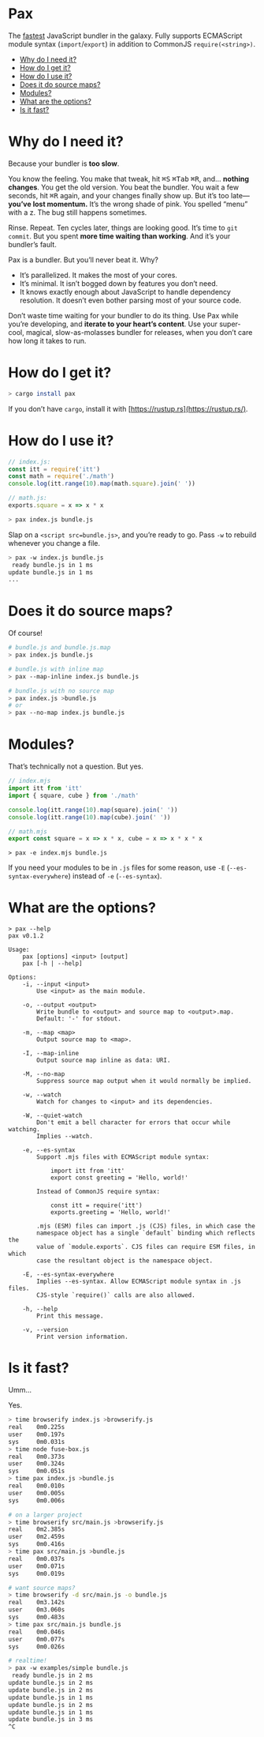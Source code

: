 # Pax

The [fastest](#is-it-fast) JavaScript bundler in the galaxy. Fully supports ECMAScript module syntax (`import`/`export`) in addition to CommonJS `require(<string>)`.

- [Why do I need it?](#why-do-i-need-it)
- [How do I get it?](#how-do-i-get-it)
- [How do I use it?](#how-do-i-use-it)
- [Does it do source maps?](#does-it-do-source-maps)
- [Modules?](#modules)
- [What are the options?](#what-are-the-options)
- [Is it fast?](#is-it-fast)

# Why do I need it?

Because your bundler is **too slow**.

You know the feeling. You make that tweak, hit <kbd>⌘S</kbd> <kbd>⌘Tab</kbd> <kbd>⌘R</kbd>, and… **nothing changes**. You get the old version. You beat the bundler. You wait a few seconds, hit <kbd>⌘R</kbd> again, and your changes finally show up. But it’s too late—**you’ve lost momentum.** It’s the wrong shade of pink. You spelled “menu” with a z. The bug still happens sometimes.

Rinse. Repeat. Ten cycles later, things are looking good. It’s time to `git commit`. But you spent **more time waiting than working**. And it’s your bundler’s fault.

Pax is a bundler. But you’ll never beat it. Why?

- It’s parallelized. It makes the most of your cores.
- It’s minimal. It isn’t bogged down by features you don’t need.
- It knows exactly enough about JavaScript to handle dependency resolution. It doesn’t even bother parsing most of your source code.

Don’t waste time waiting for your bundler to do its thing. Use Pax while you’re developing, and **iterate to your heart’s content**. Use your super-cool, magical, slow-as-molasses bundler for releases, when you don’t care how long it takes to run.

# How do I get it?

```sh
> cargo install pax
```

If you don’t have `cargo`, install it with [https://rustup.rs](https://rustup.rs/).

# How do I use it?

```js
// index.js:
const itt = require('itt')
const math = require('./math')
console.log(itt.range(10).map(math.square).join(' '))

// math.js:
exports.square = x => x * x
```

```sh
> pax index.js bundle.js
```

Slap on a `<script src=bundle.js>`, and you’re ready to go. Pass `-w` to rebuild whenever you change a file.

```sh
> pax -w index.js bundle.js
 ready bundle.js in 1 ms
update bundle.js in 1 ms
...
```

# Does it do source maps?

Of course!

```sh
# bundle.js and bundle.js.map
> pax index.js bundle.js

# bundle.js with inline map
> pax --map-inline index.js bundle.js

# bundle.js with no source map
> pax index.js >bundle.js
# or
> pax --no-map index.js bundle.js
```

# Modules?

That’s technically not a question. But yes.

```js
// index.mjs
import itt from 'itt'
import { square, cube } from './math'

console.log(itt.range(10).map(square).join(' '))
console.log(itt.range(10).map(cube).join(' '))

// math.mjs
export const square = x => x * x, cube = x => x * x * x
```

```
> pax -e index.mjs bundle.js
```

If you need your modules to be in `.js` files for some reason, use `-E` (`--es-syntax-everywhere`) instead of `-e` (`--es-syntax`).

# What are the options?

```
> pax --help
pax v0.1.2

Usage:
    pax [options] <input> [output]
    pax [-h | --help]

Options:
    -i, --input <input>
        Use <input> as the main module.

    -o, --output <output>
        Write bundle to <output> and source map to <output>.map.
        Default: '-' for stdout.

    -m, --map <map>
        Output source map to <map>.

    -I, --map-inline
        Output source map inline as data: URI.

    -M, --no-map
        Suppress source map output when it would normally be implied.

    -w, --watch
        Watch for changes to <input> and its dependencies.

    -W, --quiet-watch
        Don't emit a bell character for errors that occur while watching.
        Implies --watch.

    -e, --es-syntax
        Support .mjs files with ECMAScript module syntax:

            import itt from 'itt'
            export const greeting = 'Hello, world!'

        Instead of CommonJS require syntax:

            const itt = require('itt')
            exports.greeting = 'Hello, world!'

        .mjs (ESM) files can import .js (CJS) files, in which case the
        namespace object has a single `default` binding which reflects the
        value of `module.exports`. CJS files can require ESM files, in which
        case the resultant object is the namespace object.

    -E, --es-syntax-everywhere
        Implies --es-syntax. Allow ECMAScript module syntax in .js files.
        CJS-style `require()` calls are also allowed.

    -h, --help
        Print this message.

    -v, --version
        Print version information.
```

# Is it fast?

Umm…

Yes.

```sh
> time browserify index.js >browserify.js
real    0m0.225s
user    0m0.197s
sys     0m0.031s
> time node fuse-box.js
real    0m0.373s
user    0m0.324s
sys     0m0.051s
> time pax index.js >bundle.js
real    0m0.010s
user    0m0.005s
sys     0m0.006s

# on a larger project
> time browserify src/main.js >browserify.js
real    0m2.385s
user    0m2.459s
sys     0m0.416s
> time pax src/main.js >bundle.js
real    0m0.037s
user    0m0.071s
sys     0m0.019s

# want source maps?
> time browserify -d src/main.js -o bundle.js
real    0m3.142s
user    0m3.060s
sys     0m0.483s
> time pax src/main.js bundle.js
real    0m0.046s
user    0m0.077s
sys     0m0.026s

# realtime!
> pax -w examples/simple bundle.js
 ready bundle.js in 2 ms
update bundle.js in 2 ms
update bundle.js in 2 ms
update bundle.js in 1 ms
update bundle.js in 2 ms
update bundle.js in 1 ms
update bundle.js in 3 ms
^C
```
